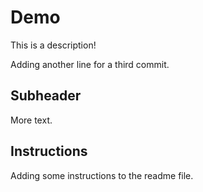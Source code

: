 # Demo

This is a description!

Adding another line for a third commit.


## Subheader

More text.

## Instructions

Adding some instructions to the readme file.